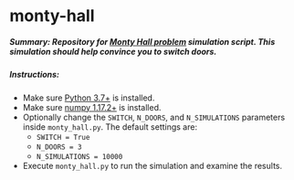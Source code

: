 # monty-hall
##### Summary: Repository for [Monty Hall problem](https://en.wikipedia.org/wiki/Monty_Hall_problem) simulation script.  This simulation should help convince you to switch doors.

##### Instructions:
- Make sure [Python 3.7+](https://www.python.org/downloads/release/python-370/) is installed.
- Make sure [numpy 1.17.2+](https://numpy.org/install/) is installed.
- Optionally change the `SWITCH`, `N_DOORS`, and `N_SIMULATIONS` parameters inside `monty_hall.py`.  The default settings are:
  - `SWITCH = True`
  - `N_DOORS = 3`
  - `N_SIMULATIONS = 10000`
- Execute `monty_hall.py` to run the simulation and examine the results.